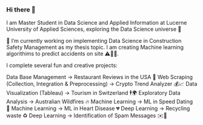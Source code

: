 ### Hi there 👋

I am Master Student in Data Science and Applied Information at Lucerne University of Applied Sciences, exploring the Data Science universe 🌌

🔭 I’m currently working on implementing Data Science in Construction Safety Management as my thesis topic. I am creating Machine learning algorithims to predict accidents on site ⚠️👷‍♂️.

I complete several fun and creative projects:

Data Base Management -> Restaurant Reviews in the USA 🍴
Web Scraping (Collection, Integration & Preprocessing) -> Crypto Trend Analyzer 💰📈
Data Visualization (Tableau) -> Tourism in Switzerland 🕴🌍
Exploratory Data Analysis -> Australian Wildfires 🔥
Machine Learning -> ML in Speed Dating 💏
Machine Learning -> ML in Heart Disease 💔
Deep Learning -> Recycling waste ♻️
Deep Learning -> Identification of Spam Messages ✉️🚫
<!--
**hfah/hfah** is a ✨ _special_ ✨ repository because its `README.md` (this file) appears on your GitHub profile.

Here are some ideas to get you started:

- 🔭 I’m currently working on ...
- 🌱 I’m currently learning ...
- 👯 I’m looking to collaborate on ...
- 🤔 I’m looking for help with ...
- 💬 Ask me about ...
- 📫 How to reach me: ...
- 😄 Pronouns: ...
- ⚡ Fun fact: ...
-->
